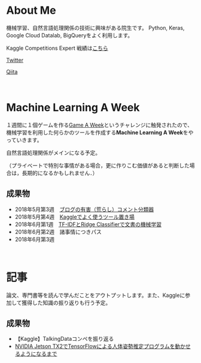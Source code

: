 # About Me

機械学習、自然言語処理関係の技術に興味がある院生です。
Python, Keras, Google Cloud Datalab, BigQueryをよく利用します。

Kaggle Competitions Expert
戦績は[こちら](https://www.kaggle.com/ababa83)

[Twitter](https://twitter.com/ababa893)

[Qiita](https://qiita.com/ababa893)

<br>

# Machine Learning A Week

１週間に１個ゲームを作る[Game A Week](https://www.gamasutra.com/blogs/RamiIsmail/20140226/211807/Game_A_Week_Getting_Experienced_At_Failure.php)というチャレンジに触発されたので、機械学習を利用した何らかのツールを作成する**Machine Learning A Week**をやっていきます。

自然言語処理関係がメインになる予定。

（プライベートで特別な事情がある場合，更に作りこむ価値があると判断した場合は，長期的になるかもしれません．）


## 成果物
- 2018年5月第3週　[ブログの有害（荒らし）コメント分類器](https://github.com/ababa893/blog-toxic-comment-classification)
- 2018年5月第4週　[Kaggleでよく使うツール置き場](https://github.com/ababa893/kaggle-tools) 
- 2018年6月第1週　[TF-IDFとRidge Classifierで文書の機械学習](https://github.com/ababa893/tfidf-ridge)
- 2018年6月第2週　諸事情につきパス
- 2018年6月第3週　

<br>

# 記事

論文、専門書等を読んで学んだことをアウトプットします。また、Kaggleに参加して獲得した知識の振り返りも行う予定。

## 成果物
- 【Kaggle】TalkingDataコンペを振り返る
- [NVIDIA Jetson TX2でTensorFlowによる人体姿勢推定プログラムを動かせるようになるまで](https://qiita.com/ababa893/items/57b43e788d684c380866)

<br>